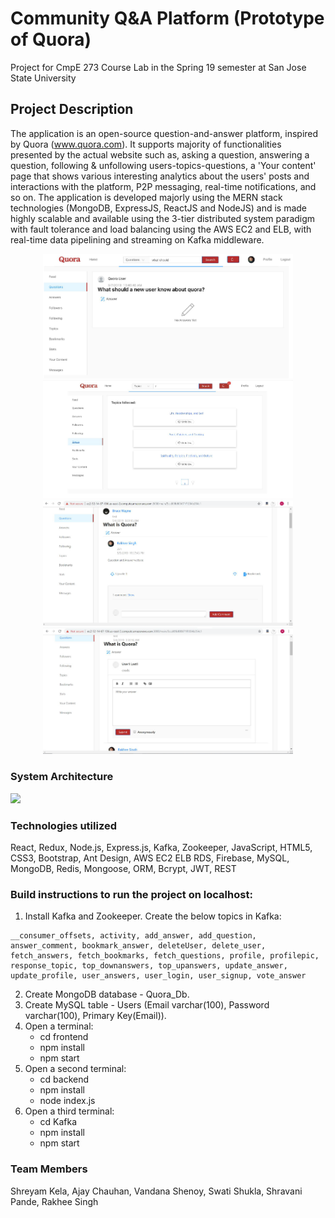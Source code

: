 # Community Q&A Platform (Prototype of Quora)
Project for CmpE 273 Course Lab in the Spring 19 semester at San Jose State University

## Project Description
The application is an open-source question-and-answer platform, inspired by Quora (www.quora.com). It supports majority of functionalities presented by the actual website such as, asking a question, answering a question, following & unfollowing users-topics-questions, a 'Your content' page that shows various interesting analytics about the users' posts and interactions with the platform, P2P messaging, real-time notifications, and so on. The application is developed majorly using the MERN stack technologies (MongoDB, ExpressJS, ReactJS and NodeJS) and is made highly scalable and available using the 3-tier distributed system paradigm with fault tolerance and load balancing using the AWS EC2 and ELB, with real-time data pipelining and streaming on Kafka middleware.

<p align="middle">
  <img src="/app-screenshots/quora_1-thumbnail.PNG" width="400" />
  <img src="/app-screenshots/quora_3-thumbnail.PNG" width="400" />
  <img src="/app-screenshots/quora_4-thumbnail.PNG" width="400" />
  <img src="/app-screenshots/quora_2-thumbnail.PNG" width="400" /> 
</p>
 
 
### System Architecture
![](https://github.com/shreyamkela/quora-app/blob/master/system_architechture-thumbnail.JPG)


### Technologies utilized
React, Redux, Node.js, Express.js, Kafka, Zookeeper, JavaScript, HTML5, CSS3, Bootstrap, Ant Design, AWS EC2 ELB RDS, Firebase, MySQL, MongoDB, Redis, Mongoose, ORM, Bcrypt, JWT, REST

### Build instructions to run the project on localhost:  
1) Install Kafka and Zookeeper. Create the below topics in Kafka:
```
__consumer_offsets, activity, add_answer, add_question, answer_comment, bookmark_answer, deleteUser, delete_user, fetch_answers, fetch_bookmarks, fetch_questions, profile, profilepic, response_topic, top_downanswers, top_upanswers, update_answer, update_profile, user_answers, user_login, user_signup, vote_answer
```
2) Create MongoDB database - Quora_Db.
3) Create MySQL table - Users (Email varchar(100), Password varchar(100), Primary Key(Email)).   
4) Open a terminal:  
    - cd frontend  
    - npm install  
    - npm start  
5) Open a second terminal:  
    - cd backend  
    - npm install  
    - node index.js  
6) Open a third terminal:  
    - cd Kafka    
    - npm install  
    - npm start  

### Team Members
Shreyam Kela, Ajay Chauhan, Vandana Shenoy, Swati Shukla, Shravani Pande, Rakhee Singh

